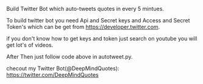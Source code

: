 Build Twitter Bot which auto-tweets quotes in every 5 mintues.


To build twitter bot you need Api and Secret keys and Access and  Secret Token's which can be get from https://developer.twitter.com.


if you don't know how to get keys and token just search on youtube you will get lot's of videos.


After Then just follow code above in autotweet.py.


checout my Twitter Bot(@DeepMindQuotes): https://twitter.com/DeepMindQuotes




  
